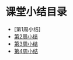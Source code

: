 # 课堂小结目录
- [第1周小结]
- [第2周小结](../Study-Memo/2515-Day2-Aurora.md)
- [第3周小结](../Study-Memo/2515-Day3-Aurora.md)
- [第4周小结](../Study-Memo/2515-Day4-Aurora.md)
